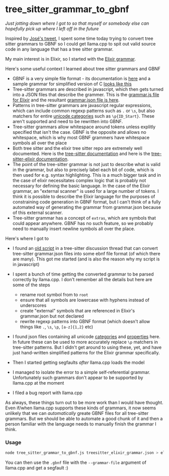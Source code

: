 # tree_sitter_grammar_to_gbnf

*Just jotting down where I got to so that myself or somebody else can hopefully pick up where I left off in the future*

Inspired by [José's tweet](https://twitter.com/josevalim/status/1717201320799535578), I spent some time today trying to convert tree sitter grammars to GBNF so I could get llama.cpp to spit out valid source code in any language that has a tree sitter grammar.

My main interest is in Elixir, so I started with the [Elixir grammar](https://github.com/elixir-lang/tree-sitter-elixir). 


Here's some useful context I learned about tree sitter grammars and GBNF

- GBNF is a very simple file format - its documentation is [here](https://github.com/ggerganov/llama.cpp/blob/master/grammars/README.md) and a sample grammar for simplified version of C [looks like this](https://github.com/ggerganov/llama.cpp/blob/master/grammars/c.gbnf)
- Tree-sitter grammars are described in javascript, which then gets turned into a JSON files that describe the grammer. This is the [grammar.js file for Elixir](https://github.com/elixir-lang/tree-sitter-elixir/blob/main/grammar.js) and the resultant [grammar.json file is here](https://github.com/elixir-lang/tree-sitter-elixir/blob/main/src/grammar.json).
- Patterns in tree-sitter grammars are javascript regular expressions, which can include common regexp patterns such as `.` or `\s`, but also matchers for entire [unicode categories](https://www.compart.com/en/unicode/category) such as `\p{ID_Start}`. These aren't supported and need to be rewritten into GBNF.
- Tree-sitter grammars allow whitespace around tokens unless explitly specified that isn't the case. GBNF is the opposite and allows no whitespace, which is why most GBNF grammers have whitespace symbols all over the place
- Both tree sitter and the elixir tree sitter repo are extremely well documented. Here is the [tree-sitter documentation](https://tree-sitter.github.io/tree-sitter/creating-parsers) and here is the [tree-sitter-elixir documentation](https://github.com/elixir-lang/tree-sitter-elixir/blob/main/docs/parser.md).
- The point of the tree-sitter grammar is not just to describe what is valid in the grammar, but also to precisely label each bit of code, which is then used for e.g. syntax highlighting. This is a much bigger task and in the case of elixir necessitates complex logic that is probably not necessary for defining the basic language. In the case of the Elixir grammar, an "external scanner" is used for a large number of tokens. I think it is possible to describe the Elixir language for the purposes of constraining code generation in GBNF format, but I can't think of a fully automated way of generating the grammar from grammar.json because of this external scanner.
- Tree-sitter grammar has a concept of `extras`, which are symbols that could appear anywhere. GBNF has no such feature, so we probably need to manually insert newline symbols all over the place.


Here's where I got to

- I found an [old script](https://github.com/tree-sitter/tree-sitter/issues/1013#issuecomment-805787544) in a tree-sitter discussion thread that can convert tree-sitter grammar.json files into some ebnf file format (of which there are many). This got me started (and is also the reason why my script is in javascript)

- I spent a bunch of time getting the converted grammar to be parsed correctly by llama.cpp. I don't remember all the details but here are some of the steps
    - rename root symbol from to `root`
    - ensure that all symbols are lowercase with hyphens instead of underscores
    - create "external" symbols that are referenced in Elixir's grammar.json but not declared
    - rewrite regexp patterns into GBNF format (which doesn't allow things like `.`, `\s`, `\p`, `[a-z]{1,2}` etc)

- I found json files containing all unicode [categories](https://github.com/tree-sitter/tree-sitter/blob/master/cli/src/generate/prepare_grammar/unicode-categories.json) and [properties](https://github.com/tree-sitter/tree-sitter/blob/master/cli/src/generate/prepare_grammar/unicode-properties.json) here. In future these can be used to more accurately replace `\p` matchers in tree-sitter patterns. But I didn't get around to using these, yet, and have just hand-written simplified patterns for the Elixir grammar specifically.

- Then I started getting segfaults _after_ llama.cpp loads the model

- I managed to isolate the error to a simple self-referential grammar. Unfortunately such grammars don't appear to be supported by llama.cpp at the moment

- I filed a bug report with llama.cpp

As always, these things turn out to be more work than I would have thought. Even if/when llama.cpp supports these kinds of grammars, it now seems unlikely that we can *automatically* greate GBNF files for all tree-sitter grammars. But we should be able to automate a good chunk of it and then a person familiar with the language needs to manually finish the grammar I think.

### Usage

```zsh
node tree_sitter_grammar_to_gbnf.js treesitter_elixir_grammar.json > elixir.gbnf
```

You can then use the `.gbnf` file with the `--grammar-file` argument of llama.cpp and get a segfault :)